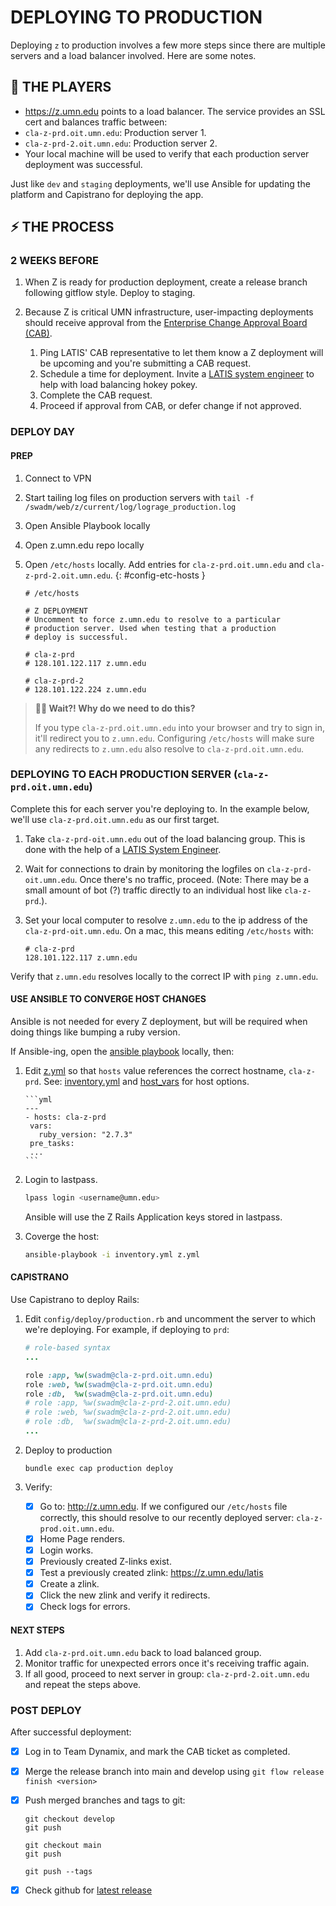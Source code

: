 # DEPLOYING TO PRODUCTION

Deploying `z` to production involves a few more steps since there are multiple servers and a load balancer involved. Here are some notes.

## 👥 THE PLAYERS

- <https://z.umn.edu> points to a load balancer. The service provides an SSL cert and balances traffic between:
- `cla-z-prd.oit.umn.edu`: Production server 1.
- `cla-z-prd-2.oit.umn.edu`: Production server 2.
- Your local machine will be used to verify that each production server deployment was successful.

Just like `dev` and `staging` deployments, we'll use Ansible for updating the platform and Capistrano for deploying the app.

## ⚡️ THE PROCESS

### 2 WEEKS BEFORE

1. When Z is ready for production deployment, create a release branch following gitflow style. Deploy to staging.

2. Because Z is critical UMN infrastructure, user-impacting deployments should receive approval from the [Enterprise Change Approval Board (CAB)](https://it.umn.edu/resources-it-staff-partners/change-management/change-approval-board).
   1. Ping LATIS' CAB representative to let them know a Z deployment will be upcoming and you're submitting a CAB request.
   2. Schedule a time for deployment. Invite a [LATIS system engineer](https://neighborhood.cla.umn.edu/latis/people/latis-staff-list) to help with load balancing hokey pokey.
   3. Complete the CAB request.
   4. Proceed if approval from CAB, or defer change if not approved.

### DEPLOY DAY

#### PREP

   1. Connect to VPN
   2. Start tailing log files on production servers with `tail -f /swadm/web/z/current/log/lograge_production.log`
   3. Open Ansible Playbook locally
   4. Open z.umn.edu repo locally
   5. Open `/etc/hosts` locally. Add entries for `cla-z-prd.oit.umn.edu` and `cla-z-prd-2.oit.umn.edu`. {: #config-etc-hosts }

      ```
      # /etc/hosts

      # Z DEPLOYMENT
      # Uncomment to force z.umn.edu to resolve to a particular
      # production server. Used when testing that a production 
      # deploy is successful.

      # cla-z-prd
      # 128.101.122.117 z.umn.edu

      # cla-z-prd-2
      # 128.101.122.224 z.umn.edu
      ```

 > **🙋‍♀️ Wait?! Why do we need to do this?**
 >
 > If you type `cla-z-prd.oit.umn.edu` into your browser and try to sign in, it'll redirect you to `z.umn.edu`. Configuring `/etc/hosts` will make sure any redirects to `z.umn.edu` also resolve to `cla-z-prd.oit.umn.edu`.

### DEPLOYING TO EACH PRODUCTION SERVER (`cla-z-prd.oit.umn.edu`)

Complete this for each server you're deploying to. In the example below, we'll use `cla-z-prd.oit.umn.edu` as our first target.

1. Take `cla-z-prd-oit.umn.edu` out of the load balancing group.  This is done with the help of a [LATIS System Engineer](https://neighborhood.cla.umn.edu/latis/people/latis-staff-list).

2. Wait for connections to drain by monitoring the logfiles on `cla-z-prd-oit.umn.edu`. Once there's no traffic, proceed. (Note: There may be a small amount of bot (?) traffic directly to an individual host like `cla-z-prd`.).

3. Set your local computer to resolve `z.umn.edu` to the ip address of the `cla-z-prd-oit.umn.edu`. On a mac, this means editing `/etc/hosts` with:

   ```
   # cla-z-prd
   128.101.122.117 z.umn.edu
   ```

  Verify that `z.umn.edu` resolves locally to the correct IP with `ping z.umn.edu`.

#### USE ANSIBLE TO CONVERGE HOST CHANGES

Ansible is not needed for every Z deployment, but will be required when doing things like bumping a ruby version.

If Ansible-ing, open the [ansible playbook](https://github.umn.edu/latis-sw/ansible_playbooks) locally, then:

1. Edit [z.yml](https://github.umn.edu/latis-sw/ansible_playbooks/blob/main/z.yml) so that `hosts` value references the correct hostname, `cla-z-prd`. See: [inventory.yml](https://github.umn.edu/latis-sw/ansible_playbooks/blob/main/inventory.yml) and [host_vars](https://github.umn.edu/latis-sw/ansible_playbooks/blob/main/host_vars/cla-z-prd.yml) for host options.

       ```yml
       ---
       - hosts: cla-z-prd
        vars:
          ruby_version: "2.7.3"
        pre_tasks:
        ...
       ```

2. Login to lastpass.

   ```sh
   lpass login <username@umn.edu>
   ```

   Ansible will use the Z Rails Application keys stored in lastpass.

3. Coverge the host:

   ```sh
   ansible-playbook -i inventory.yml z.yml
   ```

#### CAPISTRANO

Use Capistrano to deploy Rails:

1. Edit `config/deploy/production.rb` and uncomment the server to which we're deploying. For example, if deploying to `prd`:

   ```rb
   # role-based syntax
   ...

   role :app, %w(swadm@cla-z-prd.oit.umn.edu)
   role :web, %w(swadm@cla-z-prd.oit.umn.edu)
   role :db,  %w(swadm@cla-z-prd.oit.umn.edu)
   # role :app, %w(swadm@cla-z-prd-2.oit.umn.edu)
   # role :web, %w(swadm@cla-z-prd-2.oit.umn.edu)
   # role :db,  %w(swadm@cla-z-prd-2.oit.umn.edu)
   ...
   ```

2. Deploy to production

   ```console
   bundle exec cap production deploy
   ```

3. Verify:

   - [x] Go to: <http://z.umn.edu>. If we configured our `/etc/hosts` file correctly, this should resolve to our recently deployed server: `cla-z-prod.oit.umn.edu`.
   - [x] Home Page renders.
   - [x] Login works.
   - [x] Previously created Z-links exist.
   - [x] Test a previously created zlink: <https://z.umn.edu/latis>
   - [x] Create a zlink.
   - [x] Click the new zlink and verify it redirects.
   - [x] Check logs for errors.

#### NEXT STEPS

1. Add `cla-z-prd.oit.umn.edu` back to load balanced group.
2. Monitor traffic for unexpected errors once it's receiving traffic again.
3. If all good, proceed to next server in group: `cla-z-prd-2.oit.umn.edu` and repeat the steps above.

### POST DEPLOY

After successful deployment:

- [x] Log in to Team Dynamix, and mark the CAB ticket as completed.
- [x] Merge the release branch into main and develop using `git flow release finish <version>`
- [x] Push merged branches and tags to git:

   ```
   git checkout develop
   git push

   git checkout main
   git push

   git push --tags
   ```

- [x] Check github for [latest release](https://github.com/UMN-LATIS/z/releases)
